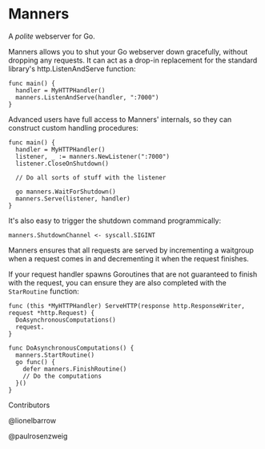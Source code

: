 Manners
=========

A *polite* webserver for Go.

Manners allows you to shut your Go webserver down gracefully, without dropping any requests. It can act as a drop-in replacement for the standard library's http.ListenAndServe function:

```
func main() {
  handler = MyHTTPHandler()
  manners.ListenAndServe(handler, ":7000")
}
```

Advanced users have full access to Manners' internals, so they can construct custom handling procedures:

```
func main() {
  handler = MyHTTPHandler()
  listener, _ := manners.NewListener(":7000")                                    
  listener.CloseOnShutdown()              
  
  // Do all sorts of stuff with the listener
  
  go manners.WaitForShutdown()                      
  manners.Serve(listener, handler)
}
```

It's also easy to trigger the shutdown command programmically:

```
manners.ShutdownChannel <- syscall.SIGINT
```

Manners ensures that all requests are served by incrementing a waitgroup when a request comes in and decrementing it when the request finishes.

If your request handler spawns Goroutines that are not guaranteed to finish with the request, you can ensure they are also completed with the `StarRoutine` function:

```
func (this *MyHTTPHandler) ServeHTTP(response http.ResponseWriter, request *http.Request) {
  DoAsynchronousComputations()
  request.
}

func DoAsynchronousComputations() {
  manners.StartRoutine()
  go func() {
    defer manners.FinishRoutine()
    // Do the computations
  }()
}
```

Contributors

@lionelbarrow

@paulrosenzweig
